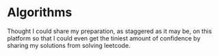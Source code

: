 # Algorithms
Thought I could share my preparation, as staggered as it may be, on this platform so that I could even get the tiniest amount of confidence by sharing my solutions from solving leetcode.
